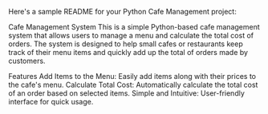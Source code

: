
Here's a sample README for your Python Cafe Management project:

Cafe Management System
This is a simple Python-based cafe management system that allows users to manage a menu and calculate the total cost of orders. The system is designed to help small cafes or restaurants keep track of their menu items and quickly add up the total of orders made by customers.

Features
Add Items to the Menu: Easily add items along with their prices to the cafe's menu.
Calculate Total Cost: Automatically calculate the total cost of an order based on selected items.
Simple and Intuitive: User-friendly interface for quick usage.
